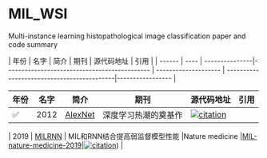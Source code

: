 # MIL_WSI
Multi-instance learning histopathological image classification paper and code summary

| 年份 | 名字 | 简介                           | 期刊 | 源代码地址 | 引用 |
| ------ | ---- | ---------------|--------------------------------------------- | -------------------- | -------------------------------------------|----------------- |





| 年份 | 名字 | 简介                                                         | 期刊                 | 源代码地址 | 引用|
| ------ | ---- | ------------------------------------------------------------ | -------------------- | ---------------------------------------------|--------------- |
| ✅      | 2012 | [AlexNet](https://papers.nips.cc/paper/2012/file/c399862d3b9d6b76c8436e924a68c45b-Paper.pdf) | 深度学习热潮的奠基作                   | [![citation](https://img.shields.io/badge/dynamic/json?label=citation&query=citationCount&url=https%3A%2F%2Fapi.semanticscholar.org%2Fgraph%2Fv1%2Fpaper%2Fabd1c342495432171beb7ca8fd9551ef13cbd0ff%3Ffields%3DcitationCount)](https://www.semanticscholar.org/paper/ImageNet-classification-with-deep-convolutional-Krizhevsky-Sutskever/abd1c342495432171beb7ca8fd9551ef13cbd0ff) |

| 2019 | [MILRNN](papers/MILRNN) | MIL和RNN结合提高弱监督模型性能 |Nature medicine |[MIL-nature-medicine-2019](https://github.com/MSKCC-Computational-Pathology/MIL-nature-medicine-2019)|[![citation](https://img.shields.io/badge/dynamic/json?label=citation&query=citationCount&url=https%3A%2F%2Fapi.semanticscholar.org%2Fgraph%2Fv1%2Fpaper%2Fabd1c342495432171beb7ca8fd9551ef13cbd0ff%3Ffields%3DcitationCount)](https://www.semanticscholar.org/paper/Clinical-grade-computational-pathology-using-weakly-Campanella-Hanna/addae423490bbe82da4fb2fc265237178686b4e8)) |
